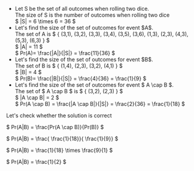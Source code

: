 <ul>
	<li> Let S be the set of all outcomes when rolling two dice. <br/>
	The size of S is the number of outcomes when rolling two dice<br/>
	$ |S| = 6 \times 6 = 36 $<br/>
	<li> Let's find the size of the set of outcomes for event $A$. <br/>
	The set of A is $ { (3,1), (3,2), (3,3), (3,4), (3,5), (3,6), (1,3), (2,3), (4,3), (5,3), (6,3) } $ <br/>
	$ |A| = 11 $ <br/>
	$ Pr(A)= \frac{|A|}{|S|} = \frac{11}{36} $
	<li> Let's find the size of the set of outcomes for event $B$. <br/>
	The set of B is $ { (1,4), (2,3), (3,2), (4,1) } $ <br/>
	$ |B| = 4 $ <br/>
	$ Pr(B)= \frac{|B|}{|S|} = \frac{4}{36} = \frac{1}{9} $
	<li> Let's find the size of the set of outcomes for event $ A \cap B $. <br/>
	The set of $ A \cap B $ is $ { (3,2), (2,3) } $ <br/>
	$ |A \cap B| = 2 $ <br/>
	$ Pr(A \cap B) = \frac{|A \cap B|}{|S|} = \frac{2}{36} = \frac{1}{18} $
</ul>

Let's check whether the solution is correct

$ Pr(A|B) = \frac{Pr(A \cap B)}{Pr(B)} $

$ Pr(A|B) = \frac{ \frac{1}{18}}{ \frac{1}{9}} $

$ Pr(A|B) = \frac{1}{18} \times \frac{9}{1} $

$ Pr(A|B) = \frac{1}{2} $
